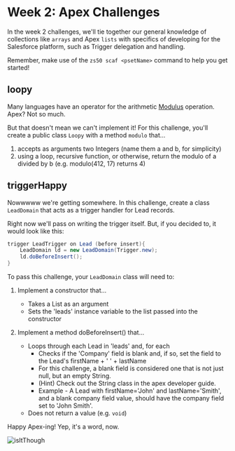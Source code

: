 # Week 2: Apex Challenges
In the week 2 challenges, we'll tie together our general knowledge of collections like `arrays` and Apex `lists` with specifics of developing for the Salesforce platform, such as Trigger delegation and handling. 

Remember, make use of the `zs50 scaf <psetName>` command to help you get started!

## loopy
Many languages have an operator for the arithmetic [Modulus](https://en.wikipedia.org/wiki/Modulo_operation) operation. Apex? Not so much. 

But that doesn't mean we can't implement it! For this challenge, you'll create a public class `Loopy` with a method `modulo` that...
1. accepts as arguments two Integers (name them a and b, for simplicity)
2. using a loop, recursive function, or otherwise, return the modulo of a divided by b (e.g. modulo(412, 17) returns 4)

## triggerHappy
Nowwwww we're getting somewhere. In this challenge, create a class `LeadDomain` that acts as a trigger handler for Lead records. 

Right now we'll pass on writing the trigger itself. But, if you decided to, it would look like this: 
```java
trigger LeadTrigger on Lead (before insert){
    LeadDomain ld = new LeadDomain(Trigger.new); 
    ld.doBeforeInsert();
}
```

To pass this challenge, your `LeadDomain` class will need to: 

1. Implement a constructor that...
    - Takes a List<Lead> as an argument
    - Sets the 'leads' instance variable to the list passed into the constructor

2. Implement a method doBeforeInsert() that...
    - Loops through each Lead in 'leads' and, for each
        - Checks if the 'Company' field is blank and, if so, set the field to the Lead's firstName + ' ' + lastName
        - For this challenge, a blank field is considered one that is not just null, but an empty String. 
        - (Hint) Check out the String class in the apex developer guide. 
        - Example - A Lead with firstName='John' and lastName='Smith', and a blank company field value, should have the
       company field set to 'John Smith'. 
    - Does not return a value (e.g. `void`) 

Happy Apex-ing! Yep, it's a word, now. 

![isItThough](https://media.giphy.com/media/Bdws8eJtJMziE/giphy.gif)